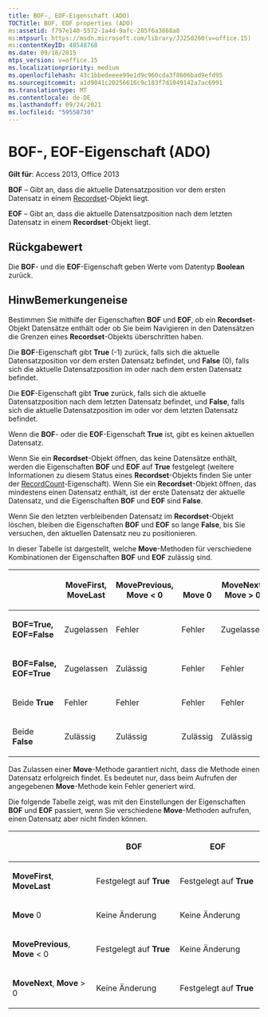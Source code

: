 ```yaml
---
title: BOF-, EOF-Eigenschaft (ADO)
TOCTitle: BOF, EOF properties (ADO)
ms:assetid: f797e140-5572-1a4d-9afc-285f6a3868a8
ms:mtpsurl: https://msdn.microsoft.com/library/JJ250260(v=office.15)
ms:contentKeyID: 48548768
ms.date: 09/18/2015
mtps_version: v=office.15
ms.localizationpriority: medium
ms.openlocfilehash: 43c1bbedeeee99e1d9c960cda3f8606bad9efd95
ms.sourcegitcommit: a1d9041c20256616c9c183f7d1049142a7ac6991
ms.translationtype: MT
ms.contentlocale: de-DE
ms.lasthandoff: 09/24/2021
ms.locfileid: "59558730"
---
```

# <a name="bof-eof-properties-ado"></a>BOF-, EOF-Eigenschaft (ADO)


**Gilt für**: Access 2013, Office 2013

**BOF** – Gibt an, dass die aktuelle Datensatzposition vor dem ersten Datensatz in einem [Recordset](recordset-object-ado.md)-Objekt liegt.

**EOF** – Gibt an, dass die aktuelle Datensatzposition nach dem letzten Datensatz in einem **Recordset**-Objekt liegt.

## <a name="return-value"></a>Rückgabewert

Die **BOF**- und die **EOF**-Eigenschaft geben Werte vom Datentyp **Boolean** zurück.

## <a name="remarks"></a>HinwBemerkungeneise

Bestimmen Sie mithilfe der Eigenschaften **BOF** und **EOF**, ob ein **Recordset**-Objekt Datensätze enthält oder ob Sie beim Navigieren in den Datensätzen die Grenzen eines **Recordset**-Objekts überschritten haben.

Die **BOF**-Eigenschaft gibt **True** (-1) zurück, falls sich die aktuelle Datensatzposition vor dem ersten Datensatz befindet, und **False** (0), falls sich die aktuelle Datensatzposition im oder nach dem ersten Datensatz befindet.

Die **EOF**-Eigenschaft gibt **True** zurück, falls sich die aktuelle Datensatzposition nach dem letzten Datensatz befindet, und **False**, falls sich die aktuelle Datensatzposition im oder vor dem letzten Datensatz befindet.

Wenn die **BOF**- oder die **EOF**-Eigenschaft **True** ist, gibt es keinen aktuellen Datensatz.

Wenn Sie ein **Recordset**-Objekt öffnen, das keine Datensätze enthält, werden die Eigenschaften **BOF** und **EOF** auf **True** festgelegt (weitere Informationen zu diesem Status eines **Recordset**-Objekts finden Sie unter der [RecordCount](recordcount-property-ado.md)-Eigenschaft). Wenn Sie ein **Recordset**-Objekt öffnen, das mindestens einen Datensatz enthält, ist der erste Datensatz der aktuelle Datensatz, und die Eigenschaften **BOF** und **EOF** sind **False**.

Wenn Sie den letzten verbleibenden Datensatz im **Recordset**-Objekt löschen, bleiben die Eigenschaften **BOF** und **EOF** so lange **False**, bis Sie versuchen, den aktuellen Datensatz neu zu positionieren.

In dieser Tabelle ist dargestellt, welche **Move**-Methoden für verschiedene Kombinationen der Eigenschaften **BOF** und **EOF** zulässig sind.

<table>
<colgroup>
<col style="width: 20%" />
<col style="width: 20%" />
<col style="width: 20%" />
<col style="width: 20%" />
<col style="width: 20%" />
</colgroup>
<thead>
<tr class="header">
<th><p></p></th>
<th><p>MoveFirst,<br />
MoveLast</p></th>
<th><p>MovePrevious,<br />
Move &lt; 0</p></th>
<th><p><br />
Move 0</p></th>
<th><p>MoveNext,<br />
Move &gt; 0</p></th>
</tr>
</thead>
<tbody>
<tr class="odd">
<td><p><strong>BOF=True,</strong><br />
<strong>EOF=False</strong></p></td>
<td><p>Zugelassen</p></td>
<td><p>Fehler</p></td>
<td><p>Fehler</p></td>
<td><p>Zugelassen</p></td>
</tr>
<tr class="even">
<td><p><strong>BOF=False,</strong><br />
<strong>EOF=True</strong></p></td>
<td><p>Zugelassen</p></td>
<td><p>Zulässig</p></td>
<td><p>Fehler</p></td>
<td><p>Fehler</p></td>
</tr>
<tr class="odd">
<td><p>Beide <strong>True</strong></p></td>
<td><p>Fehler</p></td>
<td><p>Fehler</p></td>
<td><p>Fehler</p></td>
<td><p>Fehler</p></td>
</tr>
<tr class="even">
<td><p>Beide <strong>False</strong></p></td>
<td><p>Zulässig</p></td>
<td><p>Zulässig</p></td>
<td><p>Zulässig</p></td>
<td><p>Zulässig</p></td>
</tr>
</tbody>
</table>


Das Zulassen einer **Move**-Methode garantiert nicht, dass die Methode einen Datensatz erfolgreich findet. Es bedeutet nur, dass beim Aufrufen der angegebenen **Move**-Methode kein Fehler generiert wird.

Die folgende Tabelle zeigt, was mit den Einstellungen der Eigenschaften **BOF** und **EOF** passiert, wenn Sie verschiedene **Move**-Methoden aufrufen, einen Datensatz aber nicht finden können.

<table>
<colgroup>
<col style="width: 33%" />
<col style="width: 33%" />
<col style="width: 33%" />
</colgroup>
<thead>
<tr class="header">
<th><p></p></th>
<th><p>BOF</p></th>
<th><p>EOF</p></th>
</tr>
</thead>
<tbody>
<tr class="odd">
<td><p><strong>MoveFirst</strong>, <strong>MoveLast</strong></p></td>
<td><p>Festgelegt auf <strong>True</strong></p></td>
<td><p>Festgelegt auf <strong>True</strong></p></td>
</tr>
<tr class="even">
<td><p><strong>Move</strong> 0</p></td>
<td><p>Keine Änderung</p></td>
<td><p>Keine Änderung</p></td>
</tr>
<tr class="odd">
<td><p><strong>MovePrevious</strong>, <strong>Move</strong> &lt; 0</p></td>
<td><p>Festgelegt auf <strong>True</strong></p></td>
<td><p>Keine Änderung</p></td>
</tr>
<tr class="even">
<td><p><strong>MoveNext</strong>, <strong>Move</strong> &gt; 0</p></td>
<td><p>Keine Änderung</p></td>
<td><p>Festgelegt auf <strong>True</strong></p></td>
</tr>
</tbody>
</table>

